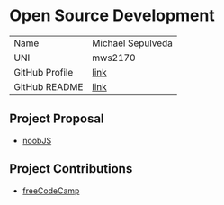 # Open Source Development


|  |  | 
|:--|:--|
|Name|Michael Sepulveda|
|UNI| mws2170|
| GitHub Profile | [link](https://github.com/mwsepulveda) |
| GitHub README | [link](https://github.com/mwsepulveda/mwsepulveda/blob/main/README.md) |


## Project Proposal
- [noobJS](./projects/javascript/noobJS.md)

## Project Contributions
- [freeCodeCamp](./projects/javascript/freecodecamp.md)
